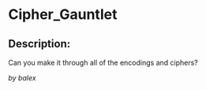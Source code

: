 
# Cipher_Gauntlet
## Description:
Can you make it through all of the encodings and ciphers?

_by balex_

